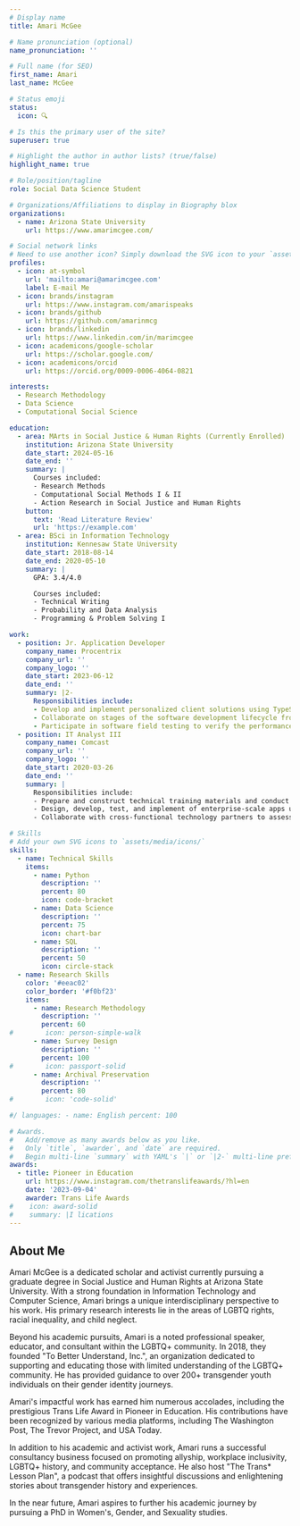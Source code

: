 ```yaml
---
# Display name
title: Amari McGee

# Name pronunciation (optional)
name_pronunciation: ''

# Full name (for SEO)
first_name: Amari
last_name: McGee

# Status emoji
status:
  icon: 🔍

# Is this the primary user of the site?
superuser: true

# Highlight the author in author lists? (true/false)
highlight_name: true

# Role/position/tagline
role: Social Data Science Student

# Organizations/Affiliations to display in Biography blox
organizations:
  - name: Arizona State University
    url: https://www.amarimcgee.com/

# Social network links
# Need to use another icon? Simply download the SVG icon to your `assets/media/icons/` folder.
profiles:
  - icon: at-symbol
    url: 'mailto:amari@amarimcgee.com'
    label: E-mail Me
  - icon: brands/instagram
    url: https://www.instagram.com/amarispeaks
  - icon: brands/github
    url: https://github.com/amarinmcg
  - icon: brands/linkedin
    url: https://www.linkedin.com/in/marimcgee
  - icon: academicons/google-scholar
    url: https://scholar.google.com/
  - icon: academicons/orcid
    url: https://orcid.org/0009-0006-4064-0821

interests:
  - Research Methodology
  - Data Science
  - Computational Social Science

education:
  - area: MArts in Social Justice & Human Rights (Currently Enrolled)
    institution: Arizona State University
    date_start: 2024-05-16
    date_end: ''
    summary: |
      Courses included:
      - Research Methods
      - Computational Social Methods I & II
      - Action Research in Social Justice and Human Rights
    button:
      text: 'Read Literature Review'
      url: 'https://example.com'
  - area: BSci in Information Technology
    institution: Kennesaw State University
    date_start: 2018-08-14
    date_end: 2020-05-10
    summary: |
      GPA: 3.4/4.0

      Courses included:
      - Technical Writing
      - Probability and Data Analysis
      - Programming & Problem Solving I

work:
  - position: Jr. Application Developer
    company_name: Procentrix
    company_url: ''
    company_logo: ''
    date_start: 2023-06-12
    date_end: ''
    summary: |2-
      Responsibilities include:
      - Develop and implement personalized client solutions using TypeScript, Javascript, and C#
      - Collaborate on stages of the software development lifecycle from requirement gathering to production releases
      - Participate in software field testing to verify the performance of developed projects to identify issues and make necessary modifications
  - position: IT Analyst III
    company_name: Comcast
    company_url: ''
    company_logo: ''
    date_start: 2020-03-26
    date_end: ''
    summary: |
      Responsibilities include:
      - Prepare and construct technical training materials and conduct weekly training seminars across the organization on M365 applications
      - Design, develop, test, and implement of enterprise-scale apps using SharePoint and Power Platform (Power Apps, Power Automate & Power BI) to increase company productivity automation by 75%
      - Collaborate with cross-functional technology partners to assess overall impacts and determine technology solutions with M365 products with a 100% eNPS rate

# Skills
# Add your own SVG icons to `assets/media/icons/`
skills:
  - name: Technical Skills
    items:
      - name: Python
        description: ''
        percent: 80
        icon: code-bracket
      - name: Data Science
        description: ''
        percent: 75
        icon: chart-bar
      - name: SQL
        description: ''
        percent: 50
        icon: circle-stack
  - name: Research Skills
    color: '#eeac02'
    color_border: '#f0bf23'
    items:
      - name: Research Methodology
        description: ''
        percent: 60
#        icon: person-simple-walk
      - name: Survey Design
        description: ''
        percent: 100
#        icon: passport-solid
      - name: Archival Preservation
        description: ''
        percent: 80
#        icon: 'code-solid'

#/ languages: - name: English percent: 100 

# Awards.
#   Add/remove as many awards below as you like.
#   Only `title`, `awarder`, and `date` are required.
#   Begin multi-line `summary` with YAML's `|` or `|2-` multi-line prefix and indent 2 spaces below.
awards:
  - title: Pioneer in Education
    url: https://www.instagram.com/thetranslifeawards/?hl=en
    date: '2023-09-04'
    awarder: Trans Life Awards
#    icon: award-solid
#    summary: |I lications
---
```


## About Me

Amari McGee is a dedicated scholar and activist currently pursuing a graduate degree in Social Justice and Human Rights at Arizona State University. With a strong foundation in Information Technology and Computer Science, Amari brings a unique interdisciplinary perspective to his work. His primary research interests lie in the areas of LGBTQ rights, racial inequality, and child neglect.

Beyond his academic pursuits, Amari is a noted professional speaker, educator, and consultant within the LGBTQ+ community. In 2018, they founded "To Better Understand, Inc.", an organization dedicated to supporting and educating those with limited understanding of the LGBTQ+ community. He has provided guidance to over 200+ transgender youth individuals on their gender identity journeys.

Amari's impactful work has earned him numerous accolades, including the prestigious Trans Life Award in Pioneer in Education. His contributions have been recognized by various media platforms, including The Washington Post, The Trevor Project, and USA Today.

In addition to his academic and activist work, Amari runs a successful consultancy business focused on promoting allyship, workplace inclusivity, LGBTQ+ history, and community acceptance. He also host "The Trans* Lesson Plan", a podcast that offers insightful discussions and enlightening stories about transgender history and experiences.

In the near future, Amari aspires to further his academic journey by pursuing a PhD in Women's, Gender, and Sexuality studies.
